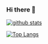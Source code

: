 ### Hi there 👋

<!--
**cuongpiger/cuongpiger** is a ✨ _special_ ✨ repository because its `README.md` (this file) appears on your GitHub profile.

- 😄 Pronouns: ...
- ⚡ Fun fact: ...
-->
[![github stats](https://github-readme-stats.vercel.app/api?username=cuongpiger&show_icons=true&line_height=20&show_icons=true&theme=vue)](https://github-readme-stats.vercel.app/api?username=cuongpiger&show_icons=true&line_height=20&show_icons=true&theme=vue)

[![Top Langs](https://github-readme-stats.vercel.app/api/top-langs/?username=cuongpiger&show_icons=true&layout=compact&theme=vue)](https://github-readme-stats.vercel.app/api/top-langs/?username=cuongpiger&show_icons=true&layout=compact&theme=vue)
